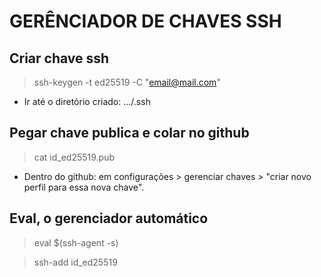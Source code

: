 # GERÊNCIADOR DE CHAVES SSH

## Criar chave ssh
> ssh-keygen -t ed25519 -C "email@mail.com"
- Ir até o diretório criado: .../.ssh

## Pegar chave publica e colar no github
> cat id_ed25519.pub
- Dentro do github: em configurações > gerenciar chaves > "criar novo perfil para essa nova chave".

## Eval, o gerenciador automático
> eval $(ssh-agent -s)

> ssh-add id_ed25519